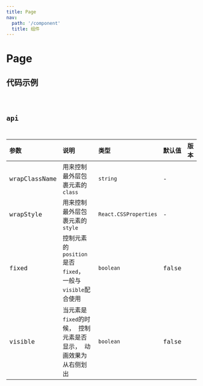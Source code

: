 ```yaml
---
title: Page
nav:
  path: '/component'
  title: 组件
---
```


# Page

## 代码示例

<code src="./demo/index" />

## api

| 参数 | 说明 | 类型 | 默认值 | 版本 |
| :--- | :--- | :--- | :--- | :--- |
| wrapClassName | 用来控制最外层包裹元素的`class` | `string` | - | |
| wrapStyle | 用来控制最外层包裹元素的`style` | `React.CSSProperties` | - | |
| fixed | 控制元素的`position`是否`fixed`， 一般与`visible`配合使用 | `boolean` | false | |
| visible | 当元素是`fixed`的时候， 控制元素是否显示， 动画效果为从右侧划出 | `boolean` | false | |
